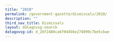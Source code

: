 ```yaml
---
title: "2010"
permalink: /government-gazette/dismissals/2010/
description: ""
third_nav_title: Dismissals
layout: datagovsg-search
datagovsg-id: d_26f2480ca6f04456e274099c7be5cbae
---
```

